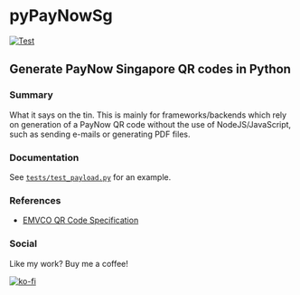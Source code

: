 # pyPayNowSg
[![Test](https://github.com/daffodilistic/pyPayNowSg/actions/workflows/test.yml/badge.svg)](https://github.com/daffodilistic/pyPayNowSg/actions/workflows/test.yml)
## Generate PayNow Singapore QR codes in Python
### Summary
What it says on the tin. This is mainly for frameworks/backends which rely on
generation of a PayNow QR code without the use of NodeJS/JavaScript,
such as sending e-mails or generating PDF files.
### Documentation
See [`tests/test_payload.py`](https://github.com/daffodilistic/pyPayNowSg/blob/d24ca3f7791a51b4b370f0a005946ccb26bca596/tests/test_payload.py) for an example.
### References
- [EMVCO QR Code Specification](https://www.emvco.com/emv-technologies/qrcodes/)
### Social
Like my work? Buy me a coffee!

[![ko-fi](https://ko-fi.com/img/githubbutton_sm.svg)](https://ko-fi.com/L3L5YXX1)